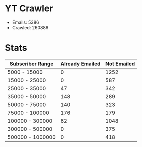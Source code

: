 # YT Crawler
- Emails: 5386
- Crawled: 260886

# Stats
| Subscriber Range  | Already Emailed | Not Emailed |
|-------|-------|-------|
| 5000 - 15000 | 0 | 1252 |
| 15000 - 25000 | 0 | 587 |
| 25000 - 35000 | 47 | 342 |
| 35000 - 50000 | 148 | 289 |
| 50000 - 75000 | 140 | 323 |
| 75000 - 100000 | 176 | 179 |
| 100000 - 300000 | 62 | 1048 |
| 300000 - 500000 | 0 | 375 |
| 500000 - 1000000 | 0 | 418 |
